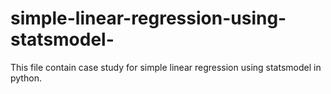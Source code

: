 # simple-linear-regression-using-statsmodel-
This file contain case study for simple linear regression using statsmodel in python.
